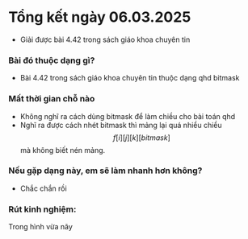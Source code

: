 # Tổng kết ngày 06.03.2025
- Giải được bài 4.42 trong sách giáo khoa chuyên tin
### Bài đó thuộc dạng gì?
- Bài 4.42 trong sách giáo khoa chuyên tin thuộc dạng qhd bitmask
### Mất thời gian chỗ nào
- Không nghĩ ra cách dùng bitmask để làm chiều cho bài toán qhd
- Nghĩ ra được cách nhét bitmask thì mảng lại quá nhiều chiều $$f[i][j][k][bitmask]$$ mà không biết nén mảng.
### Nếu gặp dạng này, em sẽ làm nhanh hơn không?
- Chắc chắn rồi

### Rút kinh nghiệm:
Trong hình vừa nãy